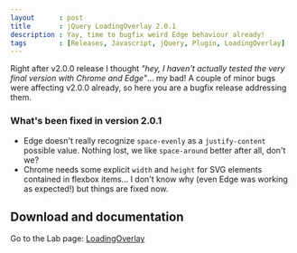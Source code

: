 ```yaml
---
layout      : post
title       : jQuery LoadingOverlay 2.0.1
description : Yay, time to bugfix weird Edge behaviour already!
tags        : [Releases, Javascript, jQuery, Plugin, LoadingOverlay]
---
```



Right after v2.0.0 release I thought *"hey, I haven't actually tested the very final version with Chrome and Edge"*... my bad!
A couple of minor bugs were affecting v2.0.0 already, so here you are a bugfix release addressing them.

### What's been fixed in version 2.0.1
- Edge doesn't really recognize `space-evenly` as a `justify-content` possible value. Nothing lost, we like `space-around` better after all, don't we?
- Chrome needs some explicit `width` and `height` for SVG elements contained in flexbox items... I don't know why (even Edge was working as expected!) but things are fixed now.


## Download and documentation

Go to the Lab page: [LoadingOverlay](/labs/jquery-loading-overlay/)
